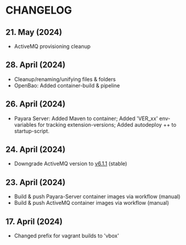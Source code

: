 # CHANGELOG

## 21. May (2024)
  * ActiveMQ provisioning cleanup

## 28. April (2024)
  * Cleanup/renaming/unifying files & folders
  * OpenBao: Added container-build & pipeline

## 26. April (2024)
  * Payara Server: Added Maven to  container; Added 'VER_xx' env-variables for tracking extension-versions; Added autodeploy ++ to startup-script.

## 24. April (2024)
  * Downgrade ActiveMQ version to [v6.1.1](https://activemq.apache.org/components/classic/download/) (stable)

## 23. April (2024)
  * Build & push Payara-Server container images via workflow (manual)
  * Build & push ActiveMQ container images via workflow (manual)

## 17. April (2024)
  * Changed prefix for vagrant builds to 'vbox'
